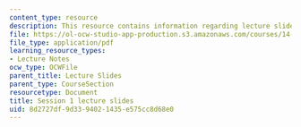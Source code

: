 ```yaml
---
content_type: resource
description: This resource contains information regarding lecture slide 1.
file: https://ol-ocw-studio-app-production.s3.amazonaws.com/courses/14-581-international-economics-i-spring-2013/8d2727df9d3394021435e575cc8d68e0_MIT14_581S13_Lecslides1.pdf
file_type: application/pdf
learning_resource_types:
- Lecture Notes
ocw_type: OCWFile
parent_title: Lecture Slides
parent_type: CourseSection
resourcetype: Document
title: Session 1 lecture slides
uid: 8d2727df-9d33-9402-1435-e575cc8d68e0
---
```

